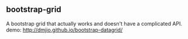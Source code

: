 ## bootstrap-grid

A bootstrap grid that actually works and doesn't have a complicated API.
demo: http://dmjio.github.io/bootstrap-datagrid/
